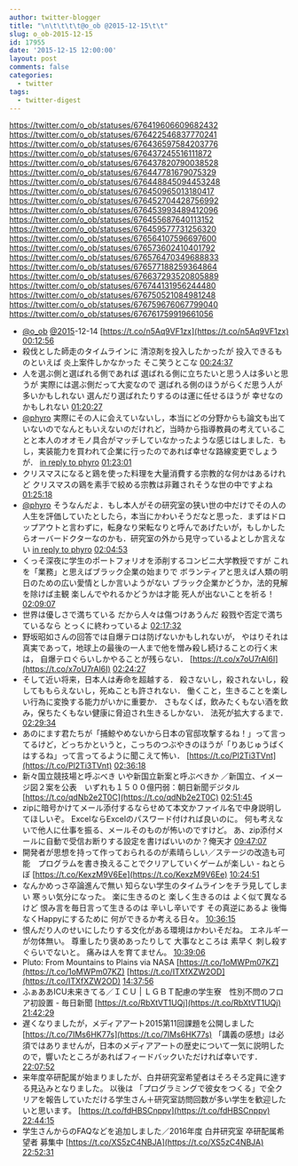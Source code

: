 ```yaml
---
author: twitter-blogger
title: "\n\t\t\t\t@o_ob @2015-12-15\t\t"
slug: o_ob-2015-12-15
id: 17955
date: '2015-12-15 12:00:00'
layout: post
comments: false
categories:
  - twitter
tags:
  - twitter-digest
---
```


https://twitter.com/o_ob/statuses/676419606609682432 https://twitter.com/o_ob/statuses/676422546837770241 https://twitter.com/o_ob/statuses/676436597584203776 https://twitter.com/o_ob/statuses/676437245516111872 https://twitter.com/o_ob/statuses/676437820790038528 https://twitter.com/o_ob/statuses/676447781679075329 https://twitter.com/o_ob/statuses/676448845094453248 https://twitter.com/o_ob/statuses/676450965013180417 https://twitter.com/o_ob/statuses/676452704428756992 https://twitter.com/o_ob/statuses/676453993489412096 https://twitter.com/o_ob/statuses/676455687640113152 https://twitter.com/o_ob/statuses/676459577731256320 https://twitter.com/o_ob/statuses/676564107596697600 https://twitter.com/o_ob/statuses/676573602410401792 https://twitter.com/o_ob/statuses/676576470349688833 https://twitter.com/o_ob/statuses/676577188259364864 https://twitter.com/o_ob/statuses/676637293520805889 https://twitter.com/o_ob/statuses/676744131956244480 https://twitter.com/o_ob/statuses/676750521084981248 https://twitter.com/o_ob/statuses/676759676067799040 https://twitter.com/o_ob/statuses/676761759919661056  

*   [@o_ob](https://twitter.com/o_ob) [@2015](https://twitter.com/2015)-12-14 [https://t.co/n5Aq9VF1zx](https://t.co/n5Aq9VF1zx) [00:12:56](https://twitter.com/o_ob/statuses/676419606609682432)
*   殺伐とした師走のタイムラインに 清涼剤を投入したかったが 投入できるものといえば 炎上案件しかなかった そこ笑うとこな [00:24:37](https://twitter.com/o_ob/statuses/676422546837770241)
*   人を選ぶ側と選ばれる側であれば 選ばれる側に立ちたいと思う人は多いと思うが 実際には選ぶ側だって大変なので 選ばれる側のほうがらくだ思う人が多いかもしれない 選んだり選ばれたりするのは運に任せるほうが 幸せなのかもしれない [01:20:27](https://twitter.com/o_ob/statuses/676436597584203776)
*   [@phyro](https://twitter.com/phyro) 実際にその人に会えていないし，本当にどの分野からも論文も出ていないのでなんともいえないのだけれど，当時から指導教員の考えていることと本人のオオモノ具合がマッチしていなかったような感じはしました．もし，実装能力を買われて企業に行ったのであれば幸せな路線変更でしょうが． [in reply to phyro](https://twitter.com/phyro/statuses/676436402779779073) [01:23:01](https://twitter.com/o_ob/statuses/676437245516111872)
*   クリスマスになると鶏を使った料理を大量消費する宗教的な何かはあるけれど クリスマスの鶏を素手で絞める宗教は非難されそうな世の中ですよね [01:25:18](https://twitter.com/o_ob/statuses/676437820790038528)
*   [@phyro](https://twitter.com/phyro) そうなんだよ．もし本人がその研究室の狭い世の中だけでその人の人生を評価していたとしたら，本当にかわいそうだなと思った．まずはドロップアウトと言わずに，転身なり栄転なりと呼んであげたいが，もしかしたらオーバードクターなのかも．研究室の外から見守っているよとしか言えない [in reply to phyro](https://twitter.com/phyro/statuses/676440417210990592) [02:04:53](https://twitter.com/o_ob/statuses/676447781679075329)
*   くっそ深夜に学生のポートフォリオを添削するコンビニ大学教授ですが これを「業務」と思えばブラック企業の始まりで ボランティアと思えば人類の明日のための広い愛情としか言いようがない ブラック企業かどうか，法的見解を除けば主観 楽しんでやれるかどうかは才能 死人が出ないことを祈る！ [02:09:07](https://twitter.com/o_ob/statuses/676448845094453248)
*   世界は優しさで満ちている だから人々は傷つけあうんだ 殺戮や否定で満ちているなら とっくに終わっているよ [02:17:32](https://twitter.com/o_ob/statuses/676450965013180417)
*   野坂昭如さんの回答では自爆テロは防げないかもしれないが， やはりそれは真実であって，地球上の最後の一人まで他を憎み殺し続けることの行く末は， 自爆テロぐらいしかやることが残らない． [https://t.co/x7oU7rAl6I](https://t.co/x7oU7rAl6I) [02:24:27](https://twitter.com/o_ob/statuses/676452704428756992)
*   そして近い将来，日本人は寿命を超越する． 殺さないし，殺されないし，殺してももらえないし，死ぬことも許されない． 働くこと，生きることを楽しい行為に変換する能力がいかに重要か． さもなくば，飲みたくもない酒を飲み，保ちたくもない健康に脅迫され生きるしかない． 法死が拡大するまで． [02:29:34](https://twitter.com/o_ob/statuses/676453993489412096)
*   あのにます君たちが「捕鯨やめないから日本の官邸攻撃するね！」って言ってるけど，どっちかというと，こっちのつぶやきのほうが「りあじゅうばくはするね」って言ってるように聞こえて怖い． [https://t.co/Pl2Ti3TVnt](https://t.co/Pl2Ti3TVnt) [02:36:18](https://twitter.com/o_ob/statuses/676455687640113152)
*   新々国立競技場と呼ぶべき いや新国立新案と呼ぶべきか ／新国立、イメージ図２案を公表　いずれも１５００億円弱：朝日新聞デジタル [https://t.co/qdNb2e2T0C](https://t.co/qdNb2e2T0C) [02:51:45](https://twitter.com/o_ob/statuses/676459577731256320)
*   zipに暗号かけてメール添付するならせめて本文かファイル名で中身説明してほしいぞ。 ExcelならExcelのパスワード付ければ良いのに。 何も考えないで他人に仕事を振る、メールそのものが怖いのですけど。 あ、zip添付メールに自動で受信お断りする設定を書けばいいのか？俺天才 [09:47:07](https://twitter.com/o_ob/statuses/676564107596697600)
*   開発者が思想を持って作っておられるのが素晴らしい／ステージの改造も可能　プログラムを書き換えることでクリアしていくゲームが楽しい - ねとらぼ [https://t.co/KexzM9V6Ee](https://t.co/KexzM9V6Ee) [10:24:51](https://twitter.com/o_ob/statuses/676573602410401792)
*   なんかめっさ卒論進んで無い 知らない学生のタイムラインをチラ見してしまい 寒ぅい気分になった。 楽に生きるのと 楽しく生きるのは よく似て異なるけど 恨み言を毎日言って生きるのは 辛いし辛いです その真逆にあるよ 後悔なくHappyにするために 何ができるか考える日々。 [10:36:15](https://twitter.com/o_ob/statuses/676576470349688833)
*   恨んだり人のせいにしたりする文化がある環境はかわいそだね。 エネルギーが勿体無い。 尊重したり褒めあったりして 大事なところは 素早く 刺し殺す ぐらいでないと。 痛みは人を育てません。 [10:39:06](https://twitter.com/o_ob/statuses/676577188259364864)
*   Pluto: From Mountains to Plains via NASA [https://t.co/1oMWPm07KZ](https://t.co/1oMWPm07KZ) [https://t.co/ITXfXZW2OD](https://t.co/ITXfXZW2OD) [14:37:56](https://twitter.com/o_ob/statuses/676637293520805889)
*   ふぁああICU未来きてる／ＩＣＵ | ＬＧＢＴ配慮の学生寮　性別不問のフロア初設置 - 毎日新聞 [https://t.co/RbXtVT1UQj](https://t.co/RbXtVT1UQj) [21:42:29](https://twitter.com/o_ob/statuses/676744131956244480)
*   遅くなりましたが，メディアアート2015第11回課題を公開しました [https://t.co/7IMs6HK77s](https://t.co/7IMs6HK77s) 「講義の感想」は必須ではありませんが，日本のメディアアートの歴史について一気に説明したので，響いたところがあればフィードバックいただければ幸いです． [22:07:52](https://twitter.com/o_ob/statuses/676750521084981248)
*   来年度卒研配属が始まりましたが、白井研究室希望者はそろそろ定員に達する見込みとなりました。 以後は 「プログラミングで彼女をつくる」で全クリアを報告していただける学生さん＋研究室訪問回数が多い学生を歓迎したいと思います。 [https://t.co/fdHBSCnppv](https://t.co/fdHBSCnppv) [22:44:15](https://twitter.com/o_ob/statuses/676759676067799040)
*   学生さんからのFAQなどを追加しました／2016年度 白井研究室 卒研配属希望者 募集中 [https://t.co/XS5zC4NBJA](https://t.co/XS5zC4NBJA) [22:52:31](https://twitter.com/o_ob/statuses/676761759919661056)